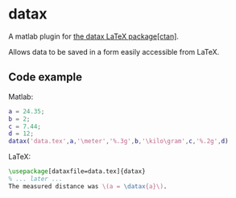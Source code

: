 # datax
A matlab plugin for [the datax LaTeX package[ctan]](https://ctan.org/tex-archive/macros/latex/contrib/datax).

Allows data to be saved in a form easily accessible from LaTeX.

## Code example
Matlab:
```matlab
a = 24.35;
b = 2;
c = 7.44;
d = 12;
datax('data.tex',a,'\meter','%.3g',b,'\kilo\gram',c,'%.2g',d)
```

LaTeX:
```tex
\usepackage[dataxfile=data.tex]{datax}
% ... later ...
The measured distance was \(a = \datax{a}\).
```
